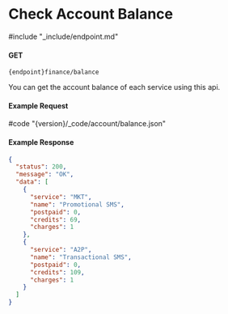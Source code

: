 # Check Account Balance

#include "\_include/endpoint.md"

#### GET

```
{endpoint}finance/balance
```

You can get the account balance of each service using this api.

#### Example Request

#code "{version}/\_code/account/balance.json"

#### Example Response

```json
{
  "status": 200,
  "message": "OK",
  "data": [
    {
      "service": "MKT",
      "name": "Promotional SMS",
      "postpaid": 0,
      "credits": 69,
      "charges": 1
    },
    {
      "service": "A2P",
      "name": "Transactional SMS",
      "postpaid": 0,
      "credits": 109,
      "charges": 1
    }
  ]
}
```
